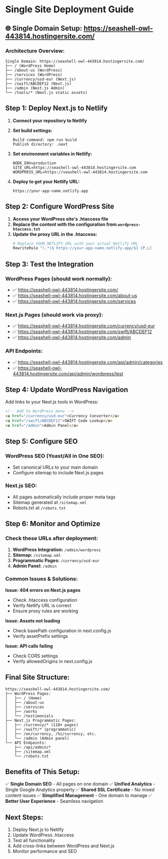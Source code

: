 # Single Site Deployment Guide

## 🌐 Single Domain Setup: https://seashell-owl-443814.hostingersite.com/

### **Architecture Overview:**
```
Single Domain: https://seashell-owl-443814.hostingersite.com/
├── / (WordPress Home)
├── /about-us (WordPress)
├── /services (WordPress)
├── /currency/usd-eur (Next.js)
├── /swift/ABCDEF12 (Next.js)
├── /admin (Next.js Admin)
└── /tools/* (Next.js static assets)
```

## **Step 1: Deploy Next.js to Netlify**

1. **Connect your repository to Netlify**
2. **Set build settings:**
   ```
   Build command: npm run build
   Publish directory: .next
   ```

3. **Set environment variables in Netlify:**
   ```
   NODE_ENV=production
   SITE_URL=https://seashell-owl-443814.hostingersite.com
   WORDPRESS_URL=https://seashell-owl-443814.hostingersite.com
   ```

4. **Deploy to get your Netlify URL:**
   ```
   https://your-app-name.netlify.app
   ```

## **Step 2: Configure WordPress Site**

1. **Access your WordPress site's .htaccess file**
2. **Replace the content with the configuration from `wordpress-htaccess.txt`**
3. **Update the proxy URL in the .htaccess:**
   ```apache
   # Replace YOUR_NETLIFY_URL with your actual Netlify URL
   RewriteRule ^(.*)$ https://your-app-name.netlify.app/$1 [P,L]
   ```

## **Step 3: Test the Integration**

### **WordPress Pages (should work normally):**
- ✅ https://seashell-owl-443814.hostingersite.com/
- ✅ https://seashell-owl-443814.hostingersite.com/about-us
- ✅ https://seashell-owl-443814.hostingersite.com/services

### **Next.js Pages (should work via proxy):**
- ✅ https://seashell-owl-443814.hostingersite.com/currency/usd-eur
- ✅ https://seashell-owl-443814.hostingersite.com/swift/ABCDEF12
- ✅ https://seashell-owl-443814.hostingersite.com/admin

### **API Endpoints:**
- ✅ https://seashell-owl-443814.hostingersite.com/api/admin/categories
- ✅ https://seashell-owl-443814.hostingersite.com/api/admin/wordpress/test

## **Step 4: Update WordPress Navigation**

Add links to your Next.js tools in WordPress:

```html
<!-- Add to WordPress menu -->
<a href="/currency/usd-eur">Currency Converter</a>
<a href="/swift/ABCDEF12">SWIFT Code Lookup</a>
<a href="/admin">Admin Panel</a>
```

## **Step 5: Configure SEO**

### **WordPress SEO (Yoast/All in One SEO):**
- Set canonical URLs to your main domain
- Configure sitemap to include Next.js pages

### **Next.js SEO:**
- All pages automatically include proper meta tags
- Sitemap generated at `/sitemap.xml`
- Robots.txt at `/robots.txt`

## **Step 6: Monitor and Optimize**

### **Check these URLs after deployment:**
1. **WordPress Integration:** `/admin/wordpress`
2. **Sitemap:** `/sitemap.xml`
3. **Programmatic Pages:** `/currency/usd-eur`
4. **Admin Panel:** `/admin`

### **Common Issues & Solutions:**

**Issue: 404 errors on Next.js pages**
- Check .htaccess configuration
- Verify Netlify URL is correct
- Ensure proxy rules are working

**Issue: Assets not loading**
- Check basePath configuration in next.config.js
- Verify assetPrefix settings

**Issue: API calls failing**
- Check CORS settings
- Verify allowedOrigins in next.config.js

## **Final Site Structure:**

```
https://seashell-owl-443814.hostingersite.com/
├── WordPress Pages:
│   ├── / (Home)
│   ├── /about-us
│   ├── /services
│   ├── /works
│   └── /testimonials
├── Next.js Programmatic Pages:
│   ├── /currency/* (110+ pages)
│   ├── /swift/* (programmatic)
│   ├── /en/currency, /hi/currency, etc.
│   └── /admin (Admin panel)
└── API Endpoints:
    ├── /api/admin/*
    ├── /sitemap.xml
    └── /robots.txt
```

## **Benefits of This Setup:**

✅ **Single Domain SEO** - All pages on one domain
✅ **Unified Analytics** - Single Google Analytics property
✅ **Shared SSL Certificate** - No mixed content issues
✅ **Simplified Management** - One domain to manage
✅ **Better User Experience** - Seamless navigation

## **Next Steps:**

1. Deploy Next.js to Netlify
2. Update WordPress .htaccess
3. Test all functionality
4. Add cross-links between WordPress and Next.js
5. Monitor performance and SEO
